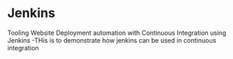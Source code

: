# Jenkins
Tooling Website Deployment automation with Continuous Integration using Jenkins
-THis is to demonstrate how jenkins can be used in continuous integration
